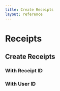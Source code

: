 ```yaml
---
title: Create Receipts
layout: reference
---
```


# Receipts

## Create Receipts

### With Receipt ID

### With User ID
